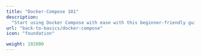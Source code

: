 ```yaml
---
title: "Docker-Compose 101"
description:
  "Start using Docker Compose with ease with this beginner-friendly guide."
url: "back-to-basics/docker-compose"
icon: "foundation"

weight: 102000
---
```

